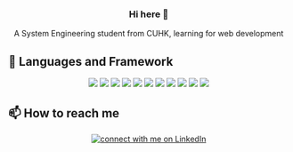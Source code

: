 ### <div align="center"> Hi here 👋 </div>
<p align="center">A System Engineering student from CUHK, learning for web development </p>

## :book: Languages and Framework
<p align="center">
  <img src="https://img.shields.io/badge/JavaScript-F7DF1E?style=for-the-badge&logo=javascript&logoColor=black" />
  <img src="https://img.shields.io/badge/TypeScript-007ACC?style=for-the-badge&logo=typescript&logoColor=white" />
  <img src="https://img.shields.io/badge/Java-ED8B00?style=for-the-badge&logo=java&logoColor=white" />
  <img src="https://img.shields.io/badge/HTML5-E34F26?style=for-the-badge&logo=html5&logoColor=white" />
  <img src="https://img.shields.io/badge/CSS3-1572B6?style=for-the-badge&logo=css3&logoColor=white" />
  <img src="https://img.shields.io/badge/React-20232A?style=for-the-badge&logo=react&logoColor=61DAFB" />
  <img src="https://img.shields.io/badge/Angular-DD0031?style=for-the-badge&logo=angular&logoColor=white" />
  <img src="https://img.shields.io/badge/Bootstrap-563D7C?style=for-the-badge&logo=bootstrap&logoColor=white" />
  
  <img src="https://img.shields.io/badge/Spring-6DB33F?style=for-the-badge&logo=spring&logoColor=white" />
  <img src="https://img.shields.io/badge/MySQL-005C84?style=for-the-badge&logo=mysql&logoColor=white" />
  <img src="https://img.shields.io/badge/PostgreSQL-316192?style=for-the-badge&logo=postgresql&logoColor=white" />
</p>

## 📫 How to reach me

<p align="center">
  <a href="https://www.linkedin.com/in/sam-lam-59134b220/">
        <img src="https://img.shields.io/badge/LinkedIn-blue"
            alt="connect with me on LinkedIn"></a>
</p>


  

<!--
**samlam67812/samlam67812** is a ✨ _special_ ✨ repository because its `README.md` (this file) appears on your GitHub profile.

Here are some ideas to get you started:

## 🌱 Some Projects that I have done

<p align="left">
  Color Generator for css:
  <br />
  <a href="https://samlam67812.github.io/color-generator/">
  <img src="https://img.shields.io/badge/-Color%20Generator-green">
  </a>
  <br />
  Grocery-Bucket-Demo:
  <br />
  <a href="https://samlam67812.github.io/Grocery-Bucket/">
  <img src="https://img.shields.io/badge/-Grocery--Bucket-blue">
  </a>
  <br />
  Stripe-Clone:
  <br />
  <a href="https://samlam67812.github.io/stripe-clone/">
  <img src="https://img.shields.io/badge/-Stripe--Clone-ff69b4">
  </a>
</p>


- 🔭 I’m currently working on ...
- 🌱 I’m currently learning ...
- 👯 I’m looking to collaborate on ...
- 🤔 I’m looking for help with ...
- 💬 Ask me about ...
- 📫 How to reach me: ...
- 😄 Pronouns: ...
- ⚡ Fun fact: ...
-->
